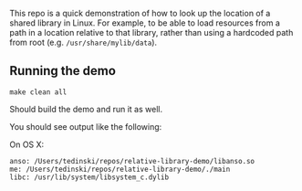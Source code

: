 
This repo is a quick demonstration of how to look up the location of a shared library in Linux.
For example, to be able to load resources from a path in a location relative to that library, rather than using a hardcoded path from root (e.g. `/usr/share/mylib/data`).

## Running the demo

```
make clean all
```

Should build the demo and run it as well.

You should see output like the following:

On OS X:

```
anso: /Users/tedinski/repos/relative-library-demo/libanso.so
me: /Users/tedinski/repos/relative-library-demo/./main
libc: /usr/lib/system/libsystem_c.dylib
```

